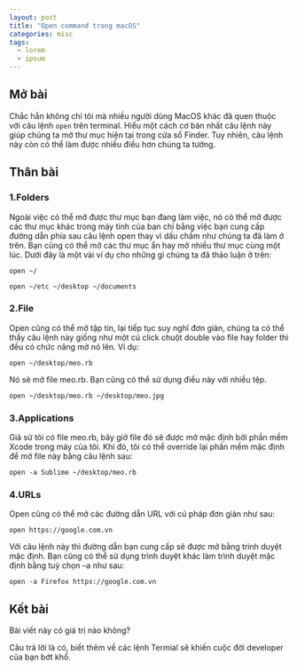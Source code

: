 ```yaml
---
layout: post
title: "Open command trong macOS"
categories: misc
tags:
  - lorem
  - ipsum
---
```



## Mở bài

Chắc hẳn không chỉ tôi mà nhiều người dùng MacOS khác đã quen thuộc với câu lệnh `open` trên terminal. 
Hiểu một cách cơ bản nhất câu lệnh này giúp chúng ta mở thư mục hiện tại trong cửa sổ Finder. Tuy nhiên, câu lệnh này còn có thể làm được nhiều điều hơn chúng ta tưởng.

## Thân bài

### 1.Folders

Ngoài việc có thể mở được thư mục bạn đang làm việc, nó có thể mở được các thư mục khác trong máy tính của bạn chỉ bằng việc bạn cung cấp đường dẫn phía sau câu lệnh open thay vì dấu chấm như chúng ta đã làm ở trên. Bạn cũng có thể mở các thư mục ẩn hay mở nhiều thư mục cùng một lúc.
Dưới đây là một vài ví dụ cho những gì chúng ta đã thảo luận ở trên:

`open ~/`

`open ~/etc ~/desktop ~/documents`

### 2.File

Open cũng có thể mở tập tin, lại tiếp tục suy nghĩ đơn giản, chúng ta có thể thấy câu lệnh này giống như một cú click chuột double vào file hay folder thì đều có chức năng mở nó lên. Ví dụ:

`open ~/desktop/meo.rb`

Nó sẽ mở file meo.rb. Bạn cũng có thể sử dụng điều này với nhiều tệp.

`open ~/desktop/meo.rb ~/desktop/meo.jpg`

### 3.Applications

Giả sử tôi có file meo.rb, bây giờ file đó sẽ được mở mặc định bởi phần mềm Xcode trong máy của tôi. Khi đó, tôi có thể override lại phần mềm mặc định để mở file này bằng câu lệnh sau:

`open -a Sublime ~/desktop/meo.rb`

### 4.URLs

Open cũng có thể mở các đường dẫn URL với cú pháp đơn giản như sau:

`open https://google.com.vn`

Với câu lệnh này thì đường dẫn bạn cung cấp sẽ được mở bằng trình duyệt mặc định. Bạn cũng có thể sử dụng trình duyệt khác làm trình duyệt mặc định bằng tuỳ chọn –a như sau:

`open -a Firefox https://google.com.vn`

## Kết bài

Bài viết này có giá trị nào không? 

Câu trả lời là có, biết thêm về các lệnh Termial sẽ khiến cuộc đời developer của bạn bớt khổ.
